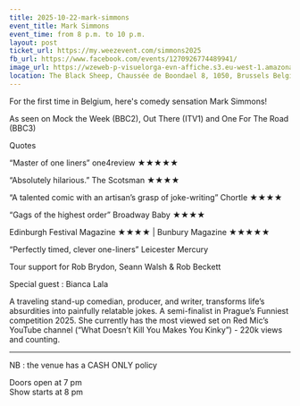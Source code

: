 ```yaml
---
title: 2025-10-22-mark-simmons
event_title: Mark Simmons
event_time: from 8 p.m. to 10 p.m.
layout: post
ticket_url: https://my.weezevent.com/simmons2025
fb_url: https://www.facebook.com/events/1270926774489941/
image_url: https://wzeweb-p-visuelorga-evn-affiche.s3.eu-west-1.amazonaws.com/affiche_1369440.jpg
location: The Black Sheep, Chaussée de Boondael 8, 1050, Brussels Belgium
---
```


For the first time in Belgium, here's comedy sensation Mark Simmons!

As seen on Mock the Week (BBC2), Out There (ITV1) and One For The Road (BBC3)

Quotes

“Master of one liners” one4review ★★★★★

“Absolutely hilarious.” The Scotsman ★★★★

“A talented comic with an artisan’s grasp of joke-writing” Chortle ★★★★ 

“Gags of the highest order” Broadway Baby ★★★★

Edinburgh Festival Magazine ★★★★ | Bunbury Magazine ★★★★★

“Perfectly timed, clever one-liners” Leicester Mercury

Tour support for Rob Brydon, Seann Walsh & Rob Beckett

Special guest : Bianca Lala

A traveling stand-up comedian, producer, and writer, transforms life’s absurdities into painfully relatable jokes. A semi-finalist in Prague’s Funniest competition 2025. She currently has the most viewed set on Red Mic’s YouTube channel (“What Doesn’t Kill You Makes You Kinky”) - 220k views and counting.

<hr style="width:100%;" />

NB : the venue has a CASH ONLY policy

Doors open at 7 pm<br />
Show starts at 8 pm 

